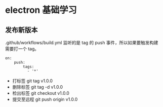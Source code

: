 # electron 基础学习

## 发布新版本
.github/workflows/build.yml 监听的是 tag 的 push 事件，所以如果要触发构建需要打一个 tag。

```
on:
    push:
        tags:
          - '*'
```

- 打标签 git tag v1.0.0
- 删除标签 git tag -d v1.0.0
- 检出标签 git checkout v1.0.0
- 提交至远程 git push origin v1.0.0